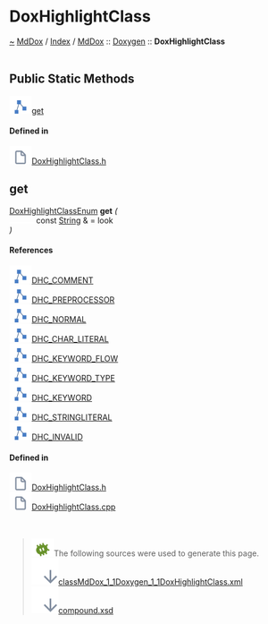 <a id="doxhighlightclass"></a>
<h1>DoxHighlightClass</h1>
<a id="classMdDox_1_1Doxygen_1_1DoxHighlightClass"></a>
<a href="https://github.com/CharlesCarley/MdDox">~</a>
<a href="indexpage.md#mddox">MdDox</a>
<span class="inline-text">/</span>
<a href="index.md#index">Index</a>
<span class="inline-text">/</span>
<a href="namespaceMdDox.md#mddox">MdDox</a>
<span class="inline-text">::</span>
<a href="namespaceMdDox_1_1Doxygen.md#doxygen">Doxygen</a>
<span class="inline-text">::</span>
<span class="bold-text"><b>DoxHighlightClass</b></span>
<br/>
<br/>
<a id="public-static-methods"></a>
<h2>Public Static Methods</h2>
<span class="icon-list-item"><a href="#get" class="icon-list-item"><img src="../images/class.svg" class="icon-list-item"/><span class="icon-list-item">get</span>
</a>
</span>
<br/>
<a id="defined-in"></a>
<h4>Defined in</h4>
<span class="icon-list-item"><a href="https://github.com/CharlesCarley/MdDox/blob/master//Tools/Doxygen/DoxHighlightClass.h#L87" class="icon-list-item"><img src="../images/file.svg" class="icon-list-item"/><span class="icon-list-item">DoxHighlightClass.h</span>
</a>
</span>
<br/>
<a id="get"></a>
<h2>get</h2>
<a href="namespaceMdDox_1_1Doxygen.md#doxhighlightclassenum">DoxHighlightClassEnum</a>
<span class="bold-text"><b>get</b></span>
<span class="italic-text"><i>(</i></span>
<div class="paragraph">
<span class="paragraph"><img src="../images/horSpace24px.svg"/><span class="inline-text">const </span>
<a href="namespaceMdDox.md#string">String</a>
<span class="inline-text"> &amp;</span>
<span class="inline-text"> = </span>
<span class="inline-text">look</span>
</span>
</div>
<span class="italic-text"><i>)</i></span>
<a id="references"></a>
<h4>References</h4>
<span class="icon-list-item"><a href="namespaceMdDox_1_1Doxygen.md#dhc_comment" class="icon-list-item"><img src="../images/class.svg" class="icon-list-item"/><span class="icon-list-item">DHC_COMMENT</span>
</a>
</span>
<br/>
<span class="icon-list-item"><a href="namespaceMdDox_1_1Doxygen.md#dhc_preprocessor" class="icon-list-item"><img src="../images/class.svg" class="icon-list-item"/><span class="icon-list-item">DHC_PREPROCESSOR</span>
</a>
</span>
<br/>
<span class="icon-list-item"><a href="namespaceMdDox_1_1Doxygen.md#dhc_normal" class="icon-list-item"><img src="../images/class.svg" class="icon-list-item"/><span class="icon-list-item">DHC_NORMAL</span>
</a>
</span>
<br/>
<span class="icon-list-item"><a href="namespaceMdDox_1_1Doxygen.md#dhc_char_literal" class="icon-list-item"><img src="../images/class.svg" class="icon-list-item"/><span class="icon-list-item">DHC_CHAR_LITERAL</span>
</a>
</span>
<br/>
<span class="icon-list-item"><a href="namespaceMdDox_1_1Doxygen.md#dhc_keyword_flow" class="icon-list-item"><img src="../images/class.svg" class="icon-list-item"/><span class="icon-list-item">DHC_KEYWORD_FLOW</span>
</a>
</span>
<br/>
<span class="icon-list-item"><a href="namespaceMdDox_1_1Doxygen.md#dhc_keyword_type" class="icon-list-item"><img src="../images/class.svg" class="icon-list-item"/><span class="icon-list-item">DHC_KEYWORD_TYPE</span>
</a>
</span>
<br/>
<span class="icon-list-item"><a href="namespaceMdDox_1_1Doxygen.md#dhc_keyword" class="icon-list-item"><img src="../images/class.svg" class="icon-list-item"/><span class="icon-list-item">DHC_KEYWORD</span>
</a>
</span>
<br/>
<span class="icon-list-item"><a href="namespaceMdDox_1_1Doxygen.md#dhc_stringliteral" class="icon-list-item"><img src="../images/class.svg" class="icon-list-item"/><span class="icon-list-item">DHC_STRINGLITERAL</span>
</a>
</span>
<br/>
<span class="icon-list-item"><a href="namespaceMdDox_1_1Doxygen.md#dhc_invalid" class="icon-list-item"><img src="../images/class.svg" class="icon-list-item"/><span class="icon-list-item">DHC_INVALID</span>
</a>
</span>
<br/>
<a id="defined-in"></a>
<h4>Defined in</h4>
<span class="icon-list-item"><a href="https://github.com/CharlesCarley/MdDox/blob/master//Tools/Doxygen/DoxHighlightClass.h#L89" class="icon-list-item"><img src="../images/file.svg" class="icon-list-item"/><span class="icon-list-item">DoxHighlightClass.h</span>
</a>
</span>
<br/>
<span class="icon-list-item"><a href="https://github.com/CharlesCarley/MdDox/blob/master//Tools/Doxygen/DoxHighlightClass.cpp#L30" class="icon-list-item"><img src="../images/file.svg" class="icon-list-item"/><span class="icon-list-item">DoxHighlightClass.cpp</span>
</a>
</span>
<br/>
<br/>
<br/>
<blockquote>
<img src="../images/debug.svg"/><span class="inline-text">The following sources were used to generate this page.</span>
<br/>
<span class="icon-list-item"><a href="../xml/classMdDox_1_1Doxygen_1_1DoxHighlightClass.xml#L1" class="icon-list-item"><img src="../images/lookInside.svg" class="icon-list-item"/><span class="icon-list-item">classMdDox_1_1Doxygen_1_1DoxHighlightClass.xml</span>
</a>
</span>
<br/>
<span class="icon-list-item"><a href="../xml/compound.xsd#L1" class="icon-list-item"><img src="../images/lookInside.svg" class="icon-list-item"/><span class="icon-list-item">compound.xsd</span>
</a>
</span>
</blockquote>
</div>
</div>
</body>
</html>
